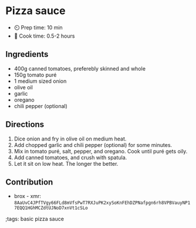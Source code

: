 # Pizza sauce

- ⏲️ Prep time: 10 min
- 🍳 Cook time: 0.5-2 hours

## Ingredients

- 400g canned tomatoes, preferebly skinned and whole 
- 150g tomato puré
- 1 medium sized onion
- olive oil
- garlic
- oregano
- chili pepper (optional)

## Directions

1. Dice onion and fry in olive oil on medium heat.
2. Add chopped garlic and chili pepper (optional) for some minutes.
3. Mix in tomato puré, salt, pepper, and oregano. Cook until puré gets oily.
4. Add canned tomatoes, and crush with spatula.
5. Let it sit on low heat. The longer the better. 

## Contribution

- brox - xmr: `8AaUvC4JPfTVgy66FLd8mVfsPwT7RXJuPK2xySoKnFEhDZPNafpgn6rh8VPBVauyNP17EQQ1HGhMCZdtUJNoD7xnVt1cSLo`

;tags: basic pizza sauce
